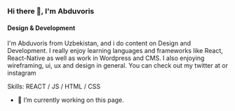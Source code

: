 ### Hi there 👋, I'm Abduvoris 
#### Design & Development
I'm Abduvoris from Uzbekistan, and i do content on Design and Development. I really enjoy learning languages and frameworks like React, React-Native as well as work in Wordpress and CMS. I also enjoying wireframing, ui, ux and design in general. You can check out my twitter at or instagram

Skills: REACT / JS / HTML / CSS

- 🔭 I’m currently working on this page. 




